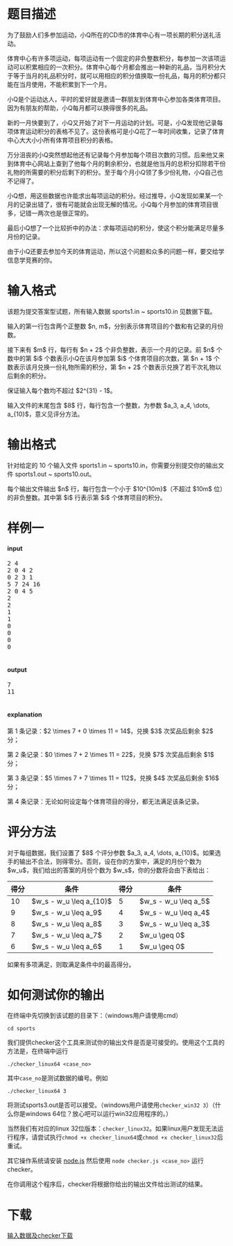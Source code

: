 # 题目描述

<p>为了鼓励人们多参加运动，小Q所在的CD市的体育中心有一项长期的积分送礼活动。</p>
<p>体育中心有许多项运动，每项运动有一个固定的非负整数积分，每参加一次该项运动可以积累相应的一次积分。体育中心每个月都会推出一种新的礼品，当月积分大于等于当月的礼品积分时，就可以用相应的积分值换取一份礼品，每月的积分都只能在当月使用，不能积累到下一个月。</p>
<p>小Q是个运动达人，平时的爱好就是邀请一群朋友到体育中心参加各类体育项目。因为有朋友的帮助，小Q每月都可以换得很多的礼品。</p>
<p>新的一月快要到了，小Q又开始了对下一月运动的计划。可是，小Q发现他记录每项体育运动积分的表格不见了。这份表格可是小Q花了一年时间收集，记录了体育中心大大小小所有体育项目积分的表格。</p>
<p>万分沮丧的小Q突然想起他还有记录每个月参加每个项目次数的习惯。后来他又来到体育中心网站上查到了他每个月的剩余积分，也就是他当月的总积分扣除若干份礼物的所需要的积分后剩下的积分。至于每个月小Q领了多少份礼物，小Q自己也不记得了。</p>
<p>小Q想，用这些数据也许能求出每项运动的积分。经过推导，小Q发现如果某一个月的记录出错了，很有可能就会出现无解的情况。小Q每个月参加的体育项目很多，记错一两次也是很正常的。</p>
<p>最后小Q想了一个比较折中的办法：求每项运动的积分，使这个积分能满足尽量多月份的记录。</p>
<p>由于小Q还要去参加今天的体育运动，所以这个问题和众多的问题一样，要交给学信息学竞赛的你。</p>

# 输入格式


<p>该题为提交答案型试题，所有输入数据 sports1.in ~ sports10.in 见数据下载。</p>
<p>输入的第一行包含两个正整数 $n, m$，分别表示体育项目的个数和有记录的月份数。</p>
<p>接下来有 $m$ 行，每行有 $n + 2$ 个非负整数，表示一个月的记录。前 $n$ 个数中的第 $i$ 个数表示小Q在该月参加第 $i$ 个体育项目的次数，第 $n + 1$ 个数表示该月兑换一份礼物所需的积分，第 $n + 2$ 个数表示兑换了若干次礼物以后剩余的积分。</p>
<p>保证输入每个数均不超过 $2^{31} - 1$。</p>
<p>输入文件的末尾包含 $8$ 行，每行包含一个整数，为参数 $a_3, a_4, \dots, a_{10}$，意义见评分方法。</p>

# 输出格式


<p>针对给定的 10 个输入文件 sports1.in ~ sports10.in，你需要分别提交你的输出文件 sports1.out ~ sports10.out。</p>
<p>每个输出文件输出 $n$ 行，每行包含一个小于 $10^{10m}$（不超过 $10m$ 位）的非负整数。其中第 $i$ 行表示第 $i$ 个体育项目的积分。</p>

# 样例一


<h4>input</h4>
<pre>2 4
2 0 4 2
0 2 3 1
5 7 24 16
2 0 4 5
2
2
1
1
0
0
0
0

</pre>

<h4>output</h4>
<pre>7
11

</pre>

<h4>explanation</h4>
<p>第 1 条记录：$2 \times 7 + 0 \times 11 = 14$，兑换 $3$ 次奖品后剩余 $2$ 分；</p>
<p>第 2 条记录：$0 \times 7 + 2 \times 11 = 22$，兑换 $7$ 次奖品后剩余 $1$ 分；</p>
<p>第 3 条记录：$5 \times 7 + 7 \times 11 = 112$，兑换 $4$ 次奖品后剩余 $16$ 分；</p>
<p>第 4 条记录：无论如何设定每个体育项目的得分，都无法满足该条记录。</p>

# 评分方法


<p>对于每组数据，我们设置了 $8$ 个评分参数 $a_3, a_4, \dots, a_{10}$。如果选手的输出不合法，则得零分。否则，设在你的方案中，满足的月份个数为 $w_u$，我们给出的答案的月份个数为 $w_s$，你的分数将会由下表给出：</p>
<div class="table-responsive">
<table class="table table-bordered table-text-center table-vertical-middle"><thead><tr><th>得分</th><th>条件</th><th>得分</th><th>条件</th></tr></thead><tbody><tr><td>10</td><td>$w_s - w_u \leq a_{10}$</td><td>5</td><td>$w_s - w_u \leq a_5$</td></tr><tr><td>9</td><td>$w_s - w_u \leq a_9$</td><td>4</td><td>$w_s - w_u \leq a_4$</td></tr><tr><td>8</td><td>$w_s - w_u \leq a_8$</td><td>3</td><td>$w_s - w_u \leq a_3$</td></tr><tr><td>7</td><td>$w_s - w_u \leq a_7$</td><td>2</td><td>$w_u \geq 0$</td></tr><tr><td>6</td><td>$w_s - w_u \leq a_6$</td><td>1</td><td>$w_u \geq 0$</td></tr></tbody></table></div>

<p>如果有多项满足，则取满足条件中的最高得分。</p>

# 如何测试你的输出


<p>在终端中先切换到该试题的目录下：（windows用户请使用cmd）</p>
<p><code>cd sports</code></p>
<p>我们提供checker这个工具来测试你的输出文件是否是可接受的。使用这个工具的方法是，在终端中运行</p>
<p><code>./checker_linux64 &lt;case_no&gt;</code></p>
<p>其中<code>case_no</code>是测试数据的编号。例如</p>
<p><code>./checker_linux64 3</code></p>
<p>将测试sports3.out是否可以接受。（windows用户请使用<code>checker_win32 3</code>）（什么你是windows 64位？放心吧可以运行win32应用程序的。）</p>
<p>当然我们有对应的linux 32位版本：<code>checker_linux32</code>。如果linux用户发现无法运行程序，请尝试执行<code>chmod +x checker_linux64</code>或<code>chmod +x checker_linux32</code>后重试。</p>
<p>其它操作系统请安装 <a href="http://nodejs.org/download/">node.js</a> 然后使用 <code>node checker.js &lt;case_no&gt;</code> 运行checker。</p>
<p>在你调用这个程序后，checker将根据你给出的输出文件给出测试的结果。</p>

# 下载


<p><a href="/download.php?type=problem&amp;id=59">输入数据及checker下载</a></p>

